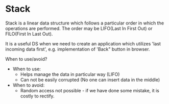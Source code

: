 # Stack

Stack is a linear data structure which follows a particular order in which the operations are performed. The order may be LIFO(Last In First Out) or FILO(First In Last Out).

It is a useful DS when we need to create an application which utilizes 'last incoming data first', e.g. implementation of 'Back" button in browser.

When to use/avoid?
  - When to use:
    * Helps manage the data in particular way (LIFO)
    * Can not be easily corrupted (No one can insert data in the middle)
  - When to avoid:
    * Random access not possible - if we have done some mistake, it is costly to rectify. 

